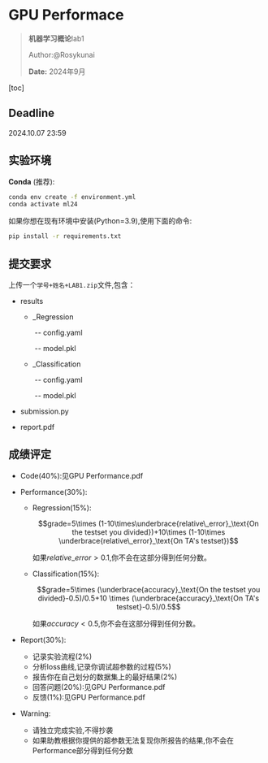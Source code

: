 # GPU Performace

> <p><strong>机器学习概论</strong>lab1</p>
>
> Author:@Rosykunai
>
> <p><strong>Date:</strong> 2024年9月</p>

[toc]

## Deadline

2024.10.07 23:59

## 实验环境

__Conda__ (推荐):

```bash
conda env create -f environment.yml
conda activate ml24
```

如果你想在现有环境中安装(Python=3.9),使用下面的命令:

```bash
pip install -r requirements.txt
```

## 提交要求

上传一个``学号+姓名+LAB1.zip``文件,包含：

- results

  - _Regression

    ​	-- config.yaml

    ​	-- model.pkl

  - _Classification

    ​	-- config.yaml

    ​	-- model.pkl

- submission.py

- report.pdf

## 成绩评定

- Code(40%):见GPU Performance.pdf

- Performance(30%):

  - Regression(15%):

    $$grade=5\times (1-10\times\underbrace{relative\_error}_\text{On the testset you divided})+10\times (1-10\times \underbrace{relative\_error}_\text{On TA's testset})$$

    如果$relative\_error>0.1$,你不会在这部分得到任何分数。 

  - Classification(15%):

    $$grade=5\times (\underbrace{accuracy}_\text{On the testset you divided}-0.5)/0.5+10 \times (\underbrace{accuracy}_\text{On TA's testset}-0.5)/0.5$$

    如果$accuracy<0.5$,你不会在这部分得到任何分数。 

- Report(30%):

  - 记录实验流程(2%)
  - 分析loss曲线,记录你调试超参数的过程(5%)
  - 报告你在自己划分的数据集上的最好结果(2%)
  - 回答问题(20%):见GPU Performance.pdf
  - 反馈(1%):见GPU Performance.pdf

- Warning:

  - 请独立完成实验,不得抄袭
  - 如果助教根据你提供的超参数无法复现你所报告的结果,你不会在Performance部分得到任何分数
